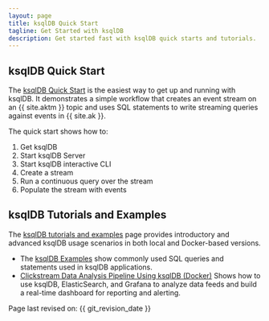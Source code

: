 ```yaml
---
layout: page
title: ksqlDB Quick Start
tagline: Get Started with ksqlDB
description: Get started fast with ksqlDB quick starts and tutorials.
---
```


ksqlDB Quick Start
------------------

The [ksqlDB Quick Start](https://ksqldb.io/quickstart.html) is the easiest way to get
up and running with ksqlDB. It demonstrates a simple workflow that creates 
an event stream on an {{ site.aktm }} topic and uses SQL statements to write
streaming queries against events in {{ site.ak }}.

The quick start shows how to:

1. Get ksqlDB
2. Start ksqlDB Server
3. Start ksqlDB interactive CLI
4. Create a stream
5. Run a continuous query over the stream
6. Populate the stream with events

ksqlDB Tutorials and Examples
-----------------------------

The [ksqlDB tutorials and examples](tutorials/index.md)
page provides introductory and advanced ksqlDB usage scenarios in both
local and Docker-based versions.

- The [ksqlDB Examples](tutorials/examples.md) show commonly used SQL queries
  and statements used in ksqlDB applications.
- [Clickstream Data Analysis Pipeline Using ksqlDB (Docker)](tutorials/clickstream-docker.md)
  Shows how to use ksqlDB, ElasticSearch, and Grafana to analyze
  data feeds and build a real-time dashboard for reporting and
  alerting.

Page last revised on: {{ git_revision_date }}
